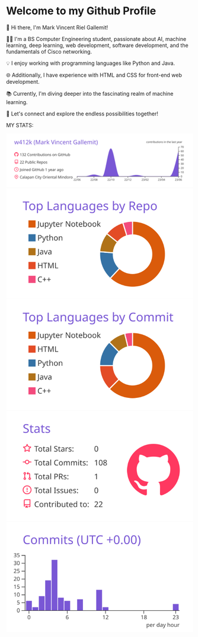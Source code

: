 # Welcome to my Github Profile


👋 Hi there, I'm Mark Vincent Riel Gallemit!

👨‍💻 I'm a BS Computer Engineering student, passionate about AI, machine learning, deep learning, web development, software development, and the fundamentals of Cisco networking.

💡 I enjoy working with programming languages like Python and Java.

🌐 Additionally, I have experience with HTML and CSS for front-end web development.

📚 Currently, I'm diving deeper into the fascinating realm of machine learning.

🚀 Let's connect and explore the endless possibilities together!

MY STATS:



[![](https://raw.githubusercontent.com/w412k/w412k/master/profile-summary-card-output/buefy/0-profile-details.svg)](https://github.com/vn7n24fzkq/github-profile-summary-cards)
[![](https://raw.githubusercontent.com/w412k/w412k/master/profile-summary-card-output/buefy/1-repos-per-language.svg)](https://github.com/vn7n24fzkq/github-profile-summary-cards) [![](https://raw.githubusercontent.com/w412k/w412k/master/profile-summary-card-output/buefy/2-most-commit-language.svg)](https://github.com/vn7n24fzkq/github-profile-summary-cards)
[![](https://raw.githubusercontent.com/w412k/w412k/master/profile-summary-card-output/buefy/3-stats.svg)](https://github.com/vn7n24fzkq/github-profile-summary-cards) [![](https://raw.githubusercontent.com/w412k/w412k/master/profile-summary-card-output/buefy/4-productive-time.svg)](https://github.com/vn7n24fzkq/github-profile-summary-cards)
